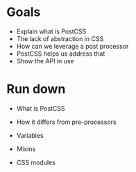 # Goals

- Explain what is PostCSS
- The lack of abstraction in CSS
- How can we leverage a post processor
- PostCSS helps us address that
- Show the API in use

# Run down

- What is PostCSS

- How it differs from pre-processors

- Variables

- Mixins

- CSS modules
